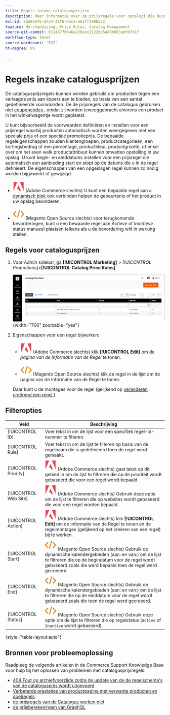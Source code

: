 ```yaml
---
title: Regels inzake catalogusprijzen
description: Meer informatie over de prijsregels voor catalogi die kunnen worden gebruikt om producten aan kopers aan te bieden tegen een verlaagde prijs op basis van een aantal gedefinieerde voorwaarden.
exl-id: 8da95076-d724-41f6-b3ca-e61ff1906b72
feature: Merchandising, Price Rules, Catalog Management
source-git-commit: 01148770946a236ece2122be5a88b963a0f07d1f
workflow-type: tm+mt
source-wordcount: '522'
ht-degree: 0%

---
```


# Regels inzake catalogusprijzen

De catalogusprijsregels kunnen worden gebruikt om producten tegen een verlaagde prijs aan kopers aan te bieden, op basis van een aantal gedefinieerde voorwaarden. De de prijsregels van de catalogus gebruiken niet [ couponcodes ](price-rules-cart-coupon.md), omdat zij worden teweeggebracht alvorens een product in het winkelwagentje wordt geplaatst.

U kunt bijvoorbeeld de voorwaarden definiëren en instellen voor een prijsregel waarbij producten automatisch worden weergegeven met een speciale prijs of een speciale promotieprijs. De bepaalde regeleigenschappen zouden klantengroepen, productcategorieën, een kortingsbedrag of een percentage, productkleur, productgrootte, of enkel over om het even welk productattribuut kunnen omvatten opstelling in uw opslag. U kunt begin- en einddatums instellen voor een prijsregel die automatisch een aanbieding start en stopt op de datums die u in de regel definieert. De eigenschappen van een opgeslagen regel kunnen zo nodig worden bijgewerkt of gewijzigd.

- ![ Adobe Commerce ](../assets/adobe-logo.svg) (Adobe Commerce slechts) U kunt een bepaalde regel aan a [ dynamisch blok ](../content-design/dynamic-blocks.md) ook verbinden helpen de gebeurtenis of het product in uw opslag bevorderen.

- ![ Magento Open Source ](../assets/open-source.svg) (Magento Open Source slechts) voor terugkomende bevorderingen, kunt u een bewaarde regel aan _Actieve_ of _Inactieve_ status manueel plaatsen telkens als u de bevordering wilt in werking stellen.

## Regels voor catalogusprijzen

1. Voor _Admin_ sidebar, ga **[!UICONTROL Marketing]** > _[!UICONTROL Promotions]_>**[!UICONTROL Catalog Price Rules]**.

   ![ de prijsregels van de Catalogus ](./assets/price-rule-catalog.png){width="700" zoomable="yes"}

1. Eigenschappen voor een regel bijwerken:

   - ![ Adobe Commerce ](../assets/adobe-logo.svg) (Adobe Commerce slechts) klik **[!UICONTROL Edit]** om de _pagina van de Informatie van de Regel_ te tonen.

   - ![ Magento Open Source ](../assets/open-source.svg) (Magento Open Source slechts) klik de regel in de lijst om de pagina van de Informatie van de Regel te tonen.

   Daar kunt u de montages voor de regel (gelijkend op [ veranderen creërend een regel ](price-rules-catalog-create.md)).

## Filteropties

| Veld | Beschrijving |
|--- |--- |
| [!UICONTROL ID] | Voer tekst in om de lijst voor een specifiek regel-id-nummer te filteren. |
| [!UICONTROL Rule] | Voer tekst in om de lijst te filteren op basis van de regelnaam die is gedefinieerd toen de regel werd gemaakt. |
| [!UICONTROL Priority] | ![ Adobe Commerce ](../assets/adobe-logo.svg) (Adobe Commerce slechts) gaat tekst op dit gebied in om de lijst te filtreren die op de prioriteit wordt gebaseerd die voor een regel wordt bepaald. |
| [!UICONTROL Web Site] | ![ Adobe Commerce ](../assets/adobe-logo.svg) (Adobe Commerce slechts) Gebruik deze optie om de lijst te filtreren die op websites wordt gebaseerd die voor een regel worden bepaald. |
| [!UICONTROL Action] | ![ Adobe Commerce ](../assets/adobe-logo.svg) (Adobe Commerce slechts) klik **[!UICONTROL Edit]** om de Informatie van de Regel te tonen en de regelmontages (gelijkend op het creëren van een regel) bij te werken. |
| [!UICONTROL Start] | ![ Magento Open Source ](../assets/open-source.svg) (Magento Open Source slechts) Gebruik de dynamische kalendergebieden (aan: en van:) om de lijst te filtreren die op de begindatum voor de regel wordt gebaseerd zoals die werd bepaald toen de regel werd gecreeerd. |
| [!UICONTROL End] | ![ Magento Open Source ](../assets/open-source.svg) (Magento Open Source slechts) Gebruik de dynamische kalendergebieden (aan: en van:) om de lijst te filtreren die op de einddatum voor de regel wordt gebaseerd zoals die toen de regel werd gecreeerd. |
| [!UICONTROL Status] | ![ Magento Open Source ](../assets/open-source.svg) (Magento Open Source slechts) Gebruik deze optie om de lijst te filtreren die op regelstatus (`Active` of `Inactive` wordt gebaseerd). |

{style="table-layout:auto"}

## Bronnen voor probleemoplossing

Raadpleeg de volgende artikelen in de Commerce Support Knowledge Base voor hulp bij het oplossen van problemen met catalogusprijsregels:

- [ 404 Fout op archiefvoorzijde zodra de update van de de regelschema&#39;s van de catalogusprijs wordt uitgevoerd ](https://experienceleague.adobe.com/docs/commerce-knowledge-base/kb/troubleshooting/known-issues-patches-attached/404-error-on-store-front-once-catalog-price-rule-schedules-update-is-performed.html)
- [ Verbeterde prestaties van productpagina met verwante producten en doelregels ](https://experienceleague.adobe.com/docs/commerce-knowledge-base/kb/support-tools/patches/v1-0-9/mdva-31791-magento-patch-improvement-for-product-page-with-related-products-and-target-rules.html)
- [ de prijsregels van de Catalogus werken niet ](https://experienceleague.adobe.com/docs/commerce-knowledge-base/kb/support-tools/patches/v1-0-14/mdva-24201-magento-patch-catalog-price-rules-don-t-work.html)
- [ de prijsberekeningen van GraphQL ](https://experienceleague.adobe.com/docs/commerce-knowledge-base/kb/support-tools/patches/v1-0-14/mdva-33975-magento-patch-graphql-price-calculations.html)
